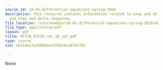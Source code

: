 ```yaml
---
course_id: 18-03-differential-equations-spring-2010
description: This resource contains information related to step and delta functions,
  and step and delta responses
file_location: /coursemedia/18-03-differential-equations-spring-2010/eb154acfa26803eefd79b76ce079cf02_MIT18_03S10_rec_16_sol.pdf
file_type: application/pdf
layout: pdf
title: MIT18_03S10_rec_16_sol.pdf
type: course
uid: eb154acfa26803eefd79b76ce079cf02

---
```

None